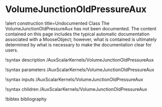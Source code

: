 <!-- MOOSE Documentation Stub: Remove this when content is added. -->

# VolumeJunctionOldPressureAux

!alert construction title=Undocumented Class
The VolumeJunctionOldPressureAux has not been documented. The content contained on this page includes the
typical automatic documentation associated with a MooseObject; however, what is contained is
ultimately determined by what is necessary to make the documentation clear for users.

!syntax description /AuxScalarKernels/VolumeJunctionOldPressureAux

!syntax parameters /AuxScalarKernels/VolumeJunctionOldPressureAux

!syntax inputs /AuxScalarKernels/VolumeJunctionOldPressureAux

!syntax children /AuxScalarKernels/VolumeJunctionOldPressureAux

!bibtex bibliography
